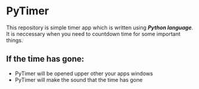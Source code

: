 # PyTimer
This repository is simple timer app which is written using ***Python language***. It is neccessary when you need to countdown time for some important things.
## If the time has gone:
- PyTimer will be opened upper other your apps windows
- PyTimer will make the sound that the time has gone
